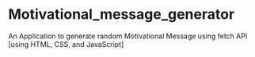 # Motivational_message_generator
An Application to generate random Motivational Message using fetch API [using HTML, CSS, and JavaScript]
